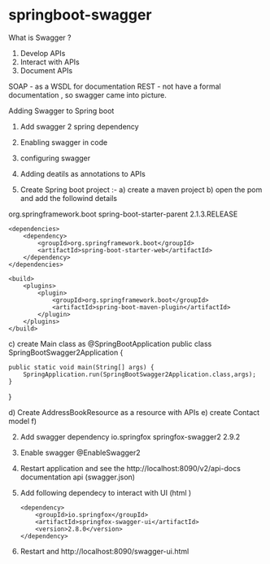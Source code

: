 # springboot-swagger

What is Swagger ?
1. Develop APIs
2. Interact with APIs
3. Document APIs

SOAP - as a WSDL for documentation
REST - not have a formal documentation , so swagger came into picture.

Adding Swagger to Spring boot
1. Add swagger 2 spring dependency 
2. Enabling swagger in code 
3. configuring swagger 
4. Adding deatils as annotations to APIs


1. Create Spring boot project :-
a) create a maven project 
b) open the pom and add the followind details 
<parent>
        <groupId>org.springframework.boot</groupId>
        <artifactId>spring-boot-starter-parent</artifactId>
        <version>2.1.3.RELEASE</version>
        <relativePath></relativePath>
    </parent>
    
    <dependencies>
        <dependency>
            <groupId>org.springframework.boot</groupId>
            <artifactId>spring-boot-starter-web</artifactId>
        </dependency>
    </dependencies>
    
    <build>
        <plugins>
            <plugin>
                <groupId>org.springframework.boot</groupId>
                <artifactId>spring-boot-maven-plugin</artifactId>
            </plugin>
        </plugins>
    </build>
    
 c) create Main class as 
 @SpringBootApplication
public class SpringBootSwagger2Application {

    public static void main(String[] args) {
        SpringApplication.run(SpringBootSwagger2Application.class,args);
    }
}

d) Create AddressBookResource as a resource with APIs
e) create Contact model 
f)

2) Add swagger dependency 
        <dependency>
            <groupId>io.springfox</groupId>
            <artifactId>springfox-swagger2</artifactId>
            <version>2.9.2</version>
        </dependency>
 3) Enable swagger 
        @EnableSwagger2
 4) Restart application and see the http://localhost:8090/v2/api-docs documentation api (swagger.json)
 5) Add following dependecy to interact with UI (html )
 
        <dependency>
            <groupId>io.springfox</groupId>
            <artifactId>springfox-swagger-ui</artifactId>
            <version>2.8.0</version>
        </dependency>
 
  6) Restart and http://localhost:8090/swagger-ui.html 
        

